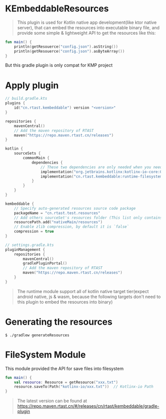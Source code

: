 # KEmbeddableResources

> This plugin is used for Kotlin native app development(like ktor native server),
> that can embed the resources into executable binary file,
> and provide some simple & lightweight API to get the resources like this:

```kotlin
fun main() {
    println(getResouerce("config.json").asString())
    println(getResouerce("config.json").asByteArray())
}
```

But this gradle plugin is only compat for KMP project

# Apply plugin

```kotlin
// build.gradle.kts
plugins {
    id("cn.rtast.kembeddable") version "<version>"
}

repositories {
    mavenCentral()
    // Add the maven repository of RTAST
    maven("https://repo.maven.rtast.cn/releases")
}

kotlin {
    sourceSets {
        commonMain {
            dependencies {
                // These two dependencies are only needed when you need to save the file to the file system
                implementation("org.jetbrains.kotlinx:kotlinx-io-core:0.7.0")
                implementation("cn.rtast.kembeddable:runtime-filesystem:<version>")
            }
        }
    }
}

kembeddable {
    // Specify auto-generated resources source code package
    packageName = "cn.rtast.test.resources"
    // Add others sourceSet's resources folder (This list only contains "commonMain/resources" by default)  
    resourcePath.add("nativeMain/resources")
    // Enable zlib compression, by default it is `false`
    compression = true
}

// settings.gradle.kts
pluginManagement {
    repositories {
        mavenCentral()
        gradlePluginPortal()
        // Add the maven repository of RTAST
        maven("https://repo.maven.rtast.cn/releases")
    }
}
```

> The runtime module support all of kotlin native target tier(expect android native, js & wasm, because the following
> targets don't need to this plugin to embed the resources into binary)

# Generating the resources

```shell
$ ./gradlew generateResources
```

# FileSystem Module

This module provided the API for save files into filesystem

```kotlin
fun main() {
    val resource: Resource = getResource("xxx.txt")
    resource.saveTo(Path("kotlinx-io/xxx.txt"))  // Kotlinx-io Path
}
```

> The latest version can be found at https://repo.maven.rtast.cn/#/releases/cn/rtast/kembeddable/gradle-plugin